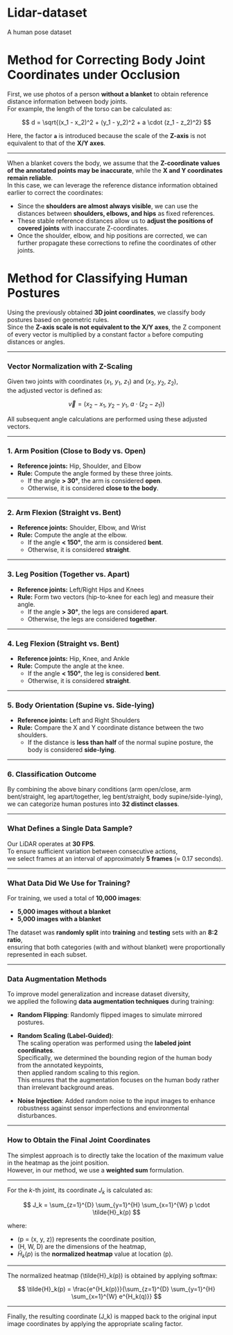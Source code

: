 # Lidar-dataset
A human pose dataset

# Method for Correcting Body Joint Coordinates under Occlusion

First, we use photos of a person **without a blanket** to obtain reference distance information between body joints.  
For example, the length of the torso can be calculated as:

$$
d = \sqrt{(x_1 - x_2)^2 + (y_1 - y_2)^2 + a \cdot (z_1 - z_2)^2}
$$

Here, the factor **`a`** is introduced because the scale of the **Z-axis** is not equivalent to that of the **X/Y axes**.

---

When a blanket covers the body, we assume that the **Z-coordinate values of the annotated points may be inaccurate**, while the **X and Y coordinates remain reliable**.  
In this case, we can leverage the reference distance information obtained earlier to correct the coordinates:

- Since the **shoulders are almost always visible**, we can use the distances between **shoulders, elbows, and hips** as fixed references.  
- These stable reference distances allow us to **adjust the positions of covered joints** with inaccurate Z-coordinates.  
- Once the shoulder, elbow, and hip positions are corrected, we can further propagate these corrections to refine the coordinates of other joints.  
# Method for Classifying Human Postures

Using the previously obtained **3D joint coordinates**, we classify body postures based on geometric rules.  
Since the **Z-axis scale is not equivalent to the X/Y axes**, the Z component of every vector is multiplied by a constant factor `a` before computing distances or angles.  

---

### Vector Normalization with Z-Scaling
Given two joints with coordinates $\left(x_1,\ y_1,\ z_1\right)$ and $\left(x_2,\ y_2,\ z_2\right)$,  
the adjusted vector is defined as:

$$
\vec{v} = \big(x_2 - x_1,\; y_2 - y_1,\; a \cdot (z_2 - z_1)\big)
$$

All subsequent angle calculations are performed using these adjusted vectors.

---

### 1. Arm Position (Close to Body vs. Open)
- **Reference joints:** Hip, Shoulder, and Elbow  
- **Rule:** Compute the angle formed by these three joints.  
  - If the angle **> 30°**, the arm is considered **open**.  
  - Otherwise, it is considered **close to the body**.

---

### 2. Arm Flexion (Straight vs. Bent)
- **Reference joints:** Shoulder, Elbow, and Wrist  
- **Rule:** Compute the angle at the elbow.  
  - If the angle **< 150°**, the arm is considered **bent**.  
  - Otherwise, it is considered **straight**.

---

### 3. Leg Position (Together vs. Apart)
- **Reference joints:** Left/Right Hips and Knees  
- **Rule:** Form two vectors (hip-to-knee for each leg) and measure their angle.  
  - If the angle **> 30°**, the legs are considered **apart**.  
  - Otherwise, the legs are considered **together**.

---

### 4. Leg Flexion (Straight vs. Bent)
- **Reference joints:** Hip, Knee, and Ankle  
- **Rule:** Compute the angle at the knee.  
  - If the angle **< 150°**, the leg is considered **bent**.  
  - Otherwise, it is considered **straight**.

---

### 5. Body Orientation (Supine vs. Side-lying)
- **Reference joints:** Left and Right Shoulders  
- **Rule:** Compare the X and Y coordinate distance between the two shoulders.  
  - If the distance is **less than half** of the normal supine posture, the body is considered **side-lying**.  

---

### 6. Classification Outcome
By combining the above binary conditions (arm open/close, arm bent/straight, leg apart/together, leg bent/straight, body supine/side-lying),  
we can categorize human postures into **32 distinct classes**.

---

### What Defines a Single Data Sample?

Our LiDAR operates at **30 FPS**.  
To ensure sufficient variation between consecutive actions,  
we select frames at an interval of approximately **5 frames** (≈ 0.17 seconds).

---

### What Data Did We Use for Training?

For training, we used a total of **10,000 images**:  
- **5,000 images without a blanket**  
- **5,000 images with a blanket**

The dataset was **randomly split** into **training** and **testing** sets with an **8:2 ratio**,  
ensuring that both categories (with and without blanket) were proportionally represented in each subset.

---

### Data Augmentation Methods

To improve model generalization and increase dataset diversity,  
we applied the following **data augmentation techniques** during training:

- **Random Flipping**: Randomly flipped images to simulate mirrored postures.  

- **Random Scaling (Label-Guided)**:  
  The scaling operation was performed using the **labeled joint coordinates**.  
  Specifically, we determined the bounding region of the human body from the annotated keypoints,  
  then applied random scaling to this region.  
  This ensures that the augmentation focuses on the human body rather than irrelevant background areas.  

- **Noise Injection**: Added random noise to the input images to enhance robustness against sensor imperfections and environmental disturbances.

---

### How to Obtain the Final Joint Coordinates

The simplest approach is to directly take the location of the maximum value in the heatmap as the joint position.  
However, in our method, we use a **weighted sum** formulation.

---

For the $k$-th joint, its coordinate $J_k$ is calculated as:

$$
J_k = \sum_{z=1}^{D} \sum_{y=1}^{H} \sum_{x=1}^{W} p \cdot \tilde{H}_k(p)
$$

where:
- \(p = (x, y, z)\) represents the coordinate position,  
- \(H, W, D\) are the dimensions of the heatmap,  
- $\tilde{H}_k(p)$ is the **normalized heatmap** value at location \(p\).

---

The normalized heatmap \(\tilde{H}_k(p)\) is obtained by applying softmax:

$$
\tilde{H}_k(p) = \frac{e^{H_k(p)}}{\sum_{z=1}^{D} \sum_{y=1}^{H} \sum_{x=1}^{W} e^{H_k(q)}}
$$

---

Finally, the resulting coordinate \(J_k\) is mapped back to the original input image coordinates by applying the appropriate scaling factor.



